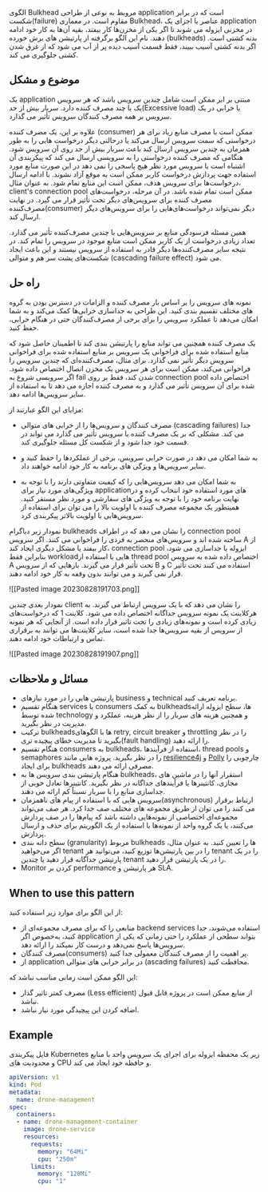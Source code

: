 
الگوی Bulkhead  مروبط به نوعی از طراحی application است که در برابر شکست(failure) مقاوم است. در معماری Bulkhead، عناصر یا اجزای  یک application در مخزنی ایزوله می شوند تا اگر یکی از مخزن‌ها کار بیفتد، بقیه آن‌ها به کار خود ادامه دهند. نام این الگو  برگرفته از پارتیشن های برش خورده (bulkheads) بدنه کشتی است. اگر بدنه کشتی آسیب ببیند، فقط قسمت آسیب دیده پر از آب می شود که از غرق شدن کشتی جلوگیری می کند.

## موضوع و مشکل


یک  application مبتنی بر ابر ممکن است شامل چندین سرویس باشد که هر سرویس یک یا چند مصرف کننده دارد. سربار بیش از حد(Excessive load) یا خرابی در یک سرویس بر همه مصرف کنندگان سرویس تأثیر می گذارد.  
  
علاوه بر این، یک مصرف کننده (consumer) ممکن است با مصرف منابع زیاد برای هر درخواستی که سمت سرویس ارسال می‌کند یا درحالتی دیگر درخواست هایی را به طور همزمان به چندین سرویس  ارسال کند باعث سربار بیش از حد روی آن سرویس شود. هنگامی که مصرف کننده درخواستی را به سرویسی ارسال می کند که پیکربندی آن اشتباه است یا سرویس مورد نظر هیچ پاسخی را نمی دهد در این صورت منابع مورد استفاده جهت پردازش درخواست کاربر ممکن است به موقع آزاد نشوند. با ادامه ارسال درخواست‌ها برای سرویس هدف، ممکن است این منابع تمام شود. به عنوان مثال، client's connection pool ممکن است تمام شده باشد. در آن مرحله، درخواست‌‌های مصرف کننده برای سرویس‌های دیگر تحت تأثیر قرار می گیرد. در نهایت مصرف‌کننده(consumer) دیگر نمی‌تواند درخواست‌‌های‌هایی را برای سرویس‌های دیگر ارسال کند.

همین مسئله فرسودگی منابع بر سرویس‌هایی با چندین مصرف‌کننده تأثیر می گذارد. تعداد زیادی درخواست از یک کاربر ممکن است منابع موجود در سرویس را تمام کند. در نتیجه سایر مصرف‌کننده‌ها دیگر قادر به استفاده از سرویس نیستند و این باعث ایجاد  شکست‌های پشت سر هم و متوالی  (cascading failure effect) می شود.

## راه حل

نمونه های سرویس را بر اساس بار مصرف کننده و الزامات در دسترس بودن به گروه های مختلف تقسیم بندی کنید. این طراحی به جداسازی خرابی‌ها کمک می‌کند و به شما امکان می‌دهد تا عملکرد سرویس را برای برخی از مصرف‌کنندگان حتی در هنگام خرابی، حفظ کنید.

یک مصرف کننده همچنین می تواند منابع را پارتیشن بندی کند تا اطمینان حاصل شود که منابع استفاده شده برای فراخوانی یک سرویس بر منابع استفاده شده برای فراخوانی سرویس دیگر تأثیر نمی گذارد. برای مثال، مصرف‌کننده‌ای که چندین سرویس را فراخوانی می‌کند، ممکن است برای هر سرویس یک مخزن اتصال اختصاص داده شود. اگر سرویسی شروع به fail شدن کند، فقط بر روی connection pool اختصاص داده شده برای آن سرویس تأثیر می گذارد و به مصرف کننده اجازه می دهد تا به استفاده از سایر سرویس‌ها ادامه دهد.

مزایای این الگو عبارتند از:


* مصرف کنندگان و سرویس‌ها را از خرابی های متوالی (cascading failures) جدا می کند. مشکلی که بر یک مصرف کننده یا سرویس تأثیر می گذارد می تواند در قسمت خود جدا شود و از شکست کل مسئله جلوگیری کند.  

* به شما امکان می دهد در صورت خرابی سرویس، برخی از عملکردها را حفظ کنید و سایر سرویس‌ها و ویژگی های برنامه به کار خود ادامه خواهند داد.  

* به شما امکان می دهد سرویس‌هایی را که کیفیت متفاوتی دارند را با توجه به ویژگی‌های مورد نیاز  برای applicationهای مورد استفاده خود انتخاب کرده و در نهایت برنامه خود را با توجه به ویژگی های سفارشی و مورد نظر مستقر کنید. همینطور یک مجموعه مصرف کننده با اولویت بالا را می توان برای استفاده از سرویس‌هایی با اولویت بالاتر پیکربندی کرد.

نمودار زیر دیاگرام bulkheads را نشان می دهد که در اطراف connection pool ساخته شده اند و سرویس‌های منحصر به فردی را فراخوانی می کنند. اگر سرویس A از کار بیفتد یا مشکل دیگری ایجاد کند، connection pool ایزوله یا جداسازی می شود، بنابراین فقط workloadهایی با استفاده از thread pool اختصاص داده شده به سرویس A تحت تأثیر قرار می گیرند. بارهایی که از سرویس B و C استفاده می کنند تحت تأثیر قرار نمی گیرند و می توانند بدون وقفه به کار خود ادامه دهند.

![[Pasted image 20230828191703.png]]

نمودار بعدی چندین client را نشان می دهد که با یک سرویس ارتباط می گیرند. به هرکلاینت یک نمونه سرویس جداگانه اختصاص داده می شود. کلاینت 1 که درخواست‌‌های زیادی کرده است و نمونه‌های زیادی  را تحت تاثیر قرار داده است. از آنجایی که هر نمونه از سرویس از بقیه سرویس‌ها جدا شده است، سایر کلاینت‌ها می توانند به برقراری تماس و ارتباطات خود ادامه دهند.

![[Pasted image 20230828191907.png]]

## مسائل و ملاحظات


* پارتیشن هایی را در مورد نیازهای business و technical برنامه تعریف کنید.
* هنگام تقسیم services یا consumers به کمک  bulkheadsها، سطح ایزوله ارائه شده توسط technology و همچنین هزینه های سربار را از نظر هزینه، عملکرد و مدیریت در نظر بگیرید.
* ترکیب bulkheadsها با الگوهای retry, circuit breaker  و throttling را در نظر بگیرید تا مدیریت خطای پیچیده تری(fault handling) را ارائه دهید.
* هنگام تقسیم consumers به bulkheads، استفاده از فرآیندها، thread pools و semaphores را در نظر بگیرید. پروژه هایی مانند [resilience4j](https://github.com/resilience4j/resilience4j) و [Polly](https://github.com/App-vNext/Polly) چارچوبی را برای ایجاد bulkheads مصرفی ارائه می دهند.
* هنگام پارتیشن بندی سرویس ها به bulkheads، استقرار آنها را در ماشین های مجازی، کانتینرها یا فرآیندهای جداگانه در نظر بگیرید. کانتینرها تعادل خوبی از جداسازی منابع را با سربار نسبتاً کم ارائه می دهند.
* سرویس هایی که با استفاده از پیام های ناهمزمان(asynchronous) ارتباط برقرار می کنند را می توان از طریق مجموعه های مختلف صف جدا کرد. هر صف می‌تواند مجموعه‌ای اختصاصی از نمونه‌هایی داشته باشد که پیام‌ها را در صف پردازش می‌کنند، یا یک گروه واحد از نمونه‌ها با استفاده از یک الگوریتم برای حذف و ارسال پردازش.  
* سطح دانه بندی (granularity) مربوط bulkheads ها را تعیین کنید. به عنوان مثال، اگر می‌خواهید tenant را در بین پارتیشن‌ها توزیع کنید، می‌توانید هر tenant را در یک پارتیشن جداگانه قرار دهید یا چندین tenant را در یک پارتیشن قرار دهید.  
* Monitor کردن بر performance هر پارتیشن و SLA.

## When to use this pattern

از این الگو برای موارد زیر استفاده کنید:

* منابعی را که برای مصرف مجموعه‌ای از backend services استفاده می‌شوند، جدا کنید، به‌خصوص اگر application بتواند سطحی از عملکرد را حتی زمانی که یکی از سرویس‌ها پاسخ نمی‌دهد و درست کار نمیکند را ارائه دهد.  
* مصرف کنندگان(consumers) پر اهمیت را از مصرف کنندگان معمولی جدا کنید.  
* از application در برابر خرابی های متوالی (ascading failures) محافظت کنید.

این الگو ممکن است زمانی مناسب نباشد که:

* مصرف کمتر تاثیر گذار  (Less efficient) از منابع ممکن است در پروژه قابل قبول نباشد.  
* اضافه کردن این پیچیدگی مورد نیاز نباشد.

## Example

فایل پیکربندی Kubernetes زیر یک محفظه ایزوله برای اجرای یک سرویس واحد با منابع و محدودیت های CPU و حافظه خود ایجاد می کند.

```yml
apiVersion: v1
kind: Pod
metadata:
  name: drone-management
spec:
  containers:
  - name: drone-management-container
    image: drone-service
    resources:
      requests:
        memory: "64Mi"
        cpu: "250m"
      limits:
        memory: "128Mi"
        cpu: "1"
```


